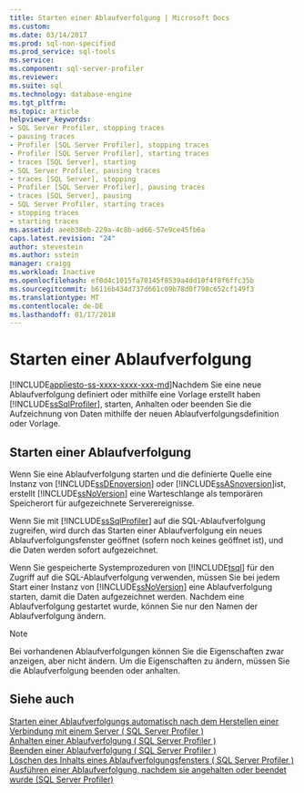 ```yaml
---
title: Starten einer Ablaufverfolgung | Microsoft Docs
ms.custom: 
ms.date: 03/14/2017
ms.prod: sql-non-specified
ms.prod_service: sql-tools
ms.service: 
ms.component: sql-server-profiler
ms.reviewer: 
ms.suite: sql
ms.technology: database-engine
ms.tgt_pltfrm: 
ms.topic: article
helpviewer_keywords:
- SQL Server Profiler, stopping traces
- pausing traces
- Profiler [SQL Server Profiler], stopping traces
- Profiler [SQL Server Profiler], starting traces
- traces [SQL Server], starting
- SQL Server Profiler, pausing traces
- traces [SQL Server], stopping
- Profiler [SQL Server Profiler], pausing traces
- traces [SQL Server], pausing
- SQL Server Profiler, starting traces
- stopping traces
- starting traces
ms.assetid: aeeb38eb-229a-4c8b-ad66-57e9ce45fb6a
caps.latest.revision: "24"
author: stevestein
ms.author: sstein
manager: craigg
ms.workload: Inactive
ms.openlocfilehash: ef0d4c1015fa70145f8539a4dd10f4f8f6ffc35b
ms.sourcegitcommit: b6116b434d737d661c09b78d0f798c652cf149f3
ms.translationtype: MT
ms.contentlocale: de-DE
ms.lasthandoff: 01/17/2018
---
```

# <a name="start-a-trace"></a>Starten einer Ablaufverfolgung
[!INCLUDE[appliesto-ss-xxxx-xxxx-xxx-md](../../includes/appliesto-ss-xxxx-xxxx-xxx-md.md)]Nachdem Sie eine neue Ablaufverfolgung definiert oder mithilfe eine Vorlage erstellt haben [!INCLUDE[ssSqlProfiler](../../includes/sssqlprofiler-md.md)], starten, Anhalten oder beenden Sie die Aufzeichnung von Daten mithilfe der neuen Ablaufverfolgungsdefinition oder Vorlage.  
  
## <a name="starting-a-trace"></a>Starten einer Ablaufverfolgung  
 Wenn Sie eine Ablaufverfolgung starten und die definierte Quelle eine Instanz von [!INCLUDE[ssDEnoversion](../../includes/ssdenoversion-md.md)] oder [!INCLUDE[ssASnoversion](../../includes/ssasnoversion-md.md)]ist, erstellt [!INCLUDE[ssNoVersion](../../includes/ssnoversion-md.md)] eine Warteschlange als temporären Speicherort für aufgezeichnete Serverereignisse.  
  
 Wenn Sie mit [!INCLUDE[ssSqlProfiler](../../includes/sssqlprofiler-md.md)] auf die SQL-Ablaufverfolgung zugreifen, wird durch das Starten einer Ablaufverfolgung ein neues Ablaufverfolgungsfenster geöffnet (sofern noch keines geöffnet ist), und die Daten werden sofort aufgezeichnet.  
  
 Wenn Sie gespeicherte Systemprozeduren von [!INCLUDE[tsql](../../includes/tsql-md.md)] für den Zugriff auf die SQL-Ablaufverfolgung verwenden, müssen Sie bei jedem Start einer Instanz von [!INCLUDE[ssNoVersion](../../includes/ssnoversion-md.md)] eine Ablaufverfolgung starten, damit die Daten aufgezeichnet werden. Nachdem eine Ablaufverfolgung gestartet wurde, können Sie nur den Namen der Ablaufverfolgung ändern.  
  
> [!NOTE]  
>  Bei vorhandenen Ablaufverfolgungen können Sie die Eigenschaften zwar anzeigen, aber nicht ändern. Um die Eigenschaften zu ändern, müssen Sie die Ablaufverfolgung beenden oder anhalten.  
  
## <a name="see-also"></a>Siehe auch  
 [Starten einer Ablaufverfolgungs automatisch nach dem Herstellen einer Verbindung mit einem Server &#40; SQL Server Profiler &#41;](../../tools/sql-server-profiler/start-a-trace-automatically-after-connecting-to-a-server-sql-server-profiler.md)   
 [Anhalten einer Ablaufverfolgung &#40; SQL Server Profiler &#41;](../../tools/sql-server-profiler/pause-a-trace-sql-server-profiler.md)   
 [Beenden einer Ablaufverfolgung &#40; SQL Server Profiler &#41;](../../tools/sql-server-profiler/stop-a-trace-sql-server-profiler.md)   
 [Löschen des Inhalts eines Ablaufverfolgungsfensters &#40; SQL Server Profiler &#41;](../../tools/sql-server-profiler/clear-a-trace-window-sql-server-profiler.md)   
 [Ausführen einer Ablaufverfolgung, nachdem sie angehalten oder beendet wurde &#40;SQL Server Profiler&#41;](../../tools/sql-server-profiler/run-a-trace-after-it-has-been-paused-or-stopped-sql-server-profiler.md)  
  
  
